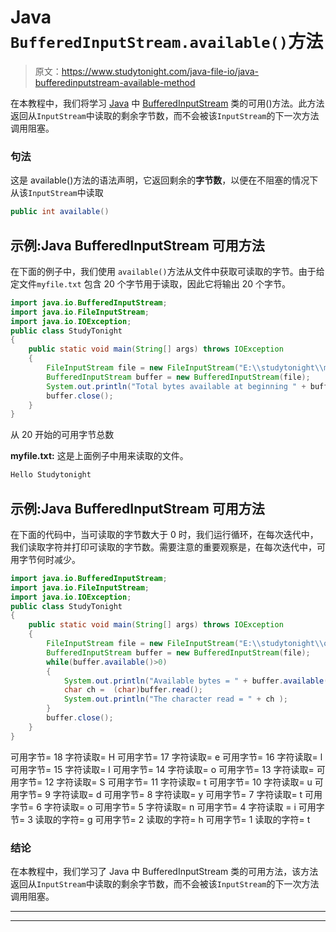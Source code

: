 # Java `BufferedInputStream.available()`方法

> 原文：<https://www.studytonight.com/java-file-io/java-bufferedinputstream-available-method>

在本教程中，我们将学习 [Java](https://www.studytonight.com/java/) 中 [BufferedInputStream](https://www.studytonight.com/java-file-io/java-bufferedinputstream) 类的可用()方法。此方法返回从`InputStream`中读取的剩余字节数，而不会被该`InputStream`的下一次方法调用阻塞。

### 句法

这是 available()方法的语法声明，它返回剩余的**字节数**，以便在不阻塞的情况下从该`InputStream`中读取

```java
public int available()
```

## 示例:Java BufferedInputStream 可用方法

在下面的例子中，我们使用 `available()`方法从文件中获取可读取的字节。由于给定文件`myfile.txt` 包含 20 个字节用于读取，因此它将输出 20 个字节。

```java
import java.io.BufferedInputStream;
import java.io.FileInputStream;
import java.io.IOException;
public class StudyTonight 
{
	public static void main(String[] args) throws IOException 
	{ 
        FileInputStream file = new FileInputStream("E:\\studytonight\\myfile.txt");        
        BufferedInputStream buffer = new BufferedInputStream(file);
        System.out.println("Total bytes available at beginning " + buffer.available());
        buffer.close();
	}  
}
```

从 20 开始的可用字节总数

**myfile.txt:** 这是上面例子中用来读取的文件。

```java
Hello Studytonight
```

## 示例:Java BufferedInputStream 可用方法

在下面的代码中，当可读取的字节数大于 0 时，我们运行循环，在每次迭代中，我们读取字符并打印可读取的字节数。需要注意的重要观察是，在每次迭代中，可用字节何时减少。

```java
import java.io.BufferedInputStream;
import java.io.FileInputStream;
import java.io.IOException;
public class StudyTonight 
{
	public static void main(String[] args) throws IOException 
	{ 
		FileInputStream file = new FileInputStream("E:\\studytonight\\output.txt");        
		BufferedInputStream buffer = new BufferedInputStream(file);
		while(buffer.available()>0)
		{
			System.out.println("Available bytes = " + buffer.available() );
			char ch =  (char)buffer.read();
			System.out.println("The character read = " + ch );
		}
		buffer.close();
	}  
}
```

可用字节= 18
字符读取= H
可用字节= 17
字符读取= e
可用字节= 16
字符读取= l
可用字节= 15
字符读取= l
可用字节= 14
字符读取= o
可用字节= 13
字符读取=
可用字节= 12
字符读取= S
可用字节= 11
字符读取= t
可用字节= 10
字符读取= u
可用字节= 9
字符读取= d
可用字节= 8
字符读取= y
可用字节= 7
字符读取= t
可用字节= 6
字符读取= o
可用字节= 5
字符读取= n
可用字节= 4
字符读取 = i
可用字节= 3
读取的字符= g
可用字节= 2
读取的字符= h
可用字节= 1
读取的字符= t

### 结论

在本教程中，我们学习了 Java 中 BufferedInputStream 类的可用方法，该方法返回从`InputStream`中读取的剩余字节数，而不会被该`InputStream`的下一次方法调用阻塞。

* * *

* * *